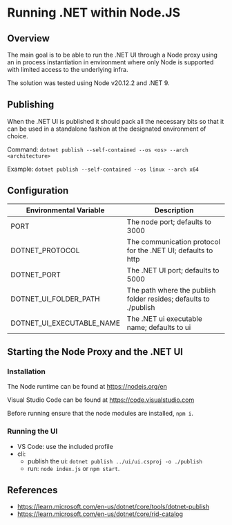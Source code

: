 # Running .NET within Node.JS

## Overview

The main goal is to be able to run the .NET UI through a Node proxy using an in process instantiation in environment
where only Node is supported with limited access to the underlying infra.

The solution was tested using Node v20.12.2 and .NET 9.

## Publishing

When the .NET UI is published it should pack all the necessary bits so that it can be used in a standalone fashion at
the designated environment of choice.

Command: `dotnet publish --self-contained --os <os> --arch <architecture>`

Example: `dotnet publish --self-contained --os linux --arch x64`

## Configuration

| Environmental Variable    | Description                                                      |
|---------------------------|------------------------------------------------------------------|
| PORT                      | The node port; defaults to 3000                                  |
| DOTNET_PROTOCOL           | The communication protocol for the .NET UI; defaults to http     |
| DOTNET_PORT               | The .NET UI port; defaults to 5000                               |
| DOTNET_UI_FOLDER_PATH     | The path where the publish folder resides; defaults to ./publish |
| DOTNET_UI_EXECUTABLE_NAME | The .NET ui executable name; defaults to ui                      |

## Starting the Node Proxy and the .NET UI

### Installation

The Node runtime can be found at https://nodejs.org/en

Visual Studio Code can be found at https://code.visualstudio.com

Before running ensure that the node modules are installed, `npm i`.

### Running the UI

- VS Code: use the included profile
- cli:
    - publish the ui: `dotnet publish ../ui/ui.csproj -o ./publish`
    - run: `node index.js` or `npm start`.

## References

- https://learn.microsoft.com/en-us/dotnet/core/tools/dotnet-publish
- https://learn.microsoft.com/en-us/dotnet/core/rid-catalog
